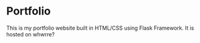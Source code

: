 # Portfolio
This is my portfolio website built in HTML/CSS using Flask Framework. It is hosted on whwrre?
